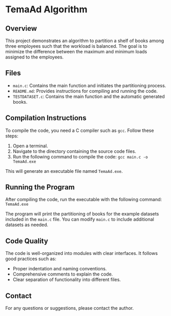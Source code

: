 # TemaAd Algorithm

## Overview

This project demonstrates an algorithm to partition a shelf of books among three employees such that the workload is balanced. The goal is to minimize the difference between the maximum and minimum loads assigned to the employees.

## Files

- `main.c`: Contains the main function and initiates the partitioning process.
- `README.md`: Provides instructions for compiling and running the code.
- `TESTDATASET.c`: Contains the main function and the automatic generated books.

## Compilation Instructions

To compile the code, you need a C compiler such as `gcc`. Follow these steps:

1. Open a terminal.
2. Navigate to the directory containing the source code files.
3. Run the following command to compile the code:
`gcc main.c -o TemaAd.exe`

This will generate an executable file named `TemaAd.exe`.

## Running the Program

After compiling the code, run the executable with the following command:
`TemaAd.exe`

The program will print the partitioning of books for the example datasets included in the `main.c` file. You can modify `main.c` to include additional datasets as needed.

## Code Quality

The code is well-organized into modules with clear interfaces. It follows good practices such as:
- Proper indentation and naming conventions.
- Comprehensive comments to explain the code.
- Clear separation of functionality into different files.

## Contact

For any questions or suggestions, please contact the author.

